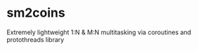 # sm2coins
Extremely lightweight 1:N &amp; M:N multitasking via coroutines and protothreads library
